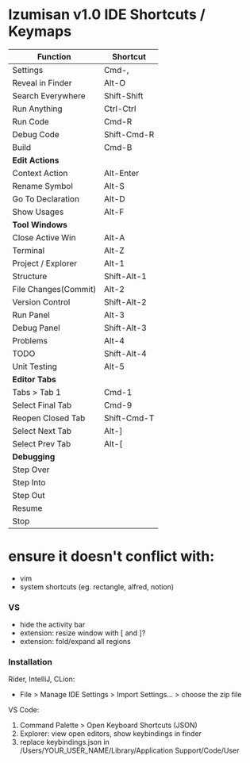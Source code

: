 # Izumisan v1.0 IDE Shortcuts / Keymaps

| Function            | Shortcut      |
| ------------------- | ------------- |
| Settings            | Cmd-,         |
| Reveal in Finder    | Alt-O         | 
| Search Everywhere   | Shift-Shift   | <VS Go To File />
| Run Anything        | Ctrl-Ctrl     | <VS Show all commands />
| Run Code            | Cmd-R         | <VS Run is Debug />
| Debug Code          | Shift-Cmd-R   |
| Build               | Cmd-B         |
| **Edit Actions**    |               |
| Context Action      | Alt-Enter     | <VS Quick Fix />
| Rename Symbol       | Alt-S         |
| Go To Declaration   | Alt-D         | <JB Go To Declaration or Usages />
| Show Usages         | Alt-F         | <VS Peek References. JB Note: NOT "Find" Usages />
| **Tool Windows**    |               |
| Close Active Win    | Alt-A         |
| Terminal            | Alt-Z         |
| Project / Explorer  | Alt-1         | <VS Show Explorer />
| Structure           | Shift-Alt-1   | 
| File Changes(Commit)| Alt-2         | <VS Open Changes />
| Version Control     | Shift-Alt-2   | <VS Show Source Control />
| Run Panel           | Alt-3         | <VS Show Run and Debug. />
| Debug Panel         | Shift-Alt-3   | <VS Show Run and Debug. />
| Problems            | Alt-4         | <VS Toggle Problems />
| TODO                | Shift-Alt-4   |
| Unit Testing        | Alt-5         |
| **Editor Tabs**     |               |
| Tabs > Tab 1        | Cmd-1         |
| Select Final Tab    | Cmd-9         |
| Reopen Closed Tab   | Shift-Cmd-T   |
| Select Next Tab     | Alt-]         |
| Select Prev Tab     | Alt-[         |
| **Debugging**       |               |
| Step Over           |               |
| Step Into           |               |
| Step Out            |               |
| Resume              |               |
| Stop                |               |

# ensure it doesn't conflict with:
- vim
- system shortcuts (eg. rectangle, alfred, notion)

### VS
- hide the activity bar
- extension: resize window with [ and ]?
- extension: fold/expand all regions

### Installation
Rider, IntelliJ, CLion:
- File > Manage IDE Settings > Import Settings... > choose the zip file

VS Code: 
1. Command Palette > Open Keyboard Shortcuts (JSON)
2. Explorer: view open editors, show keybindings in finder
3. replace keybindings.json in /Users/YOUR_USER_NAME/Library/Application Support/Code/User

